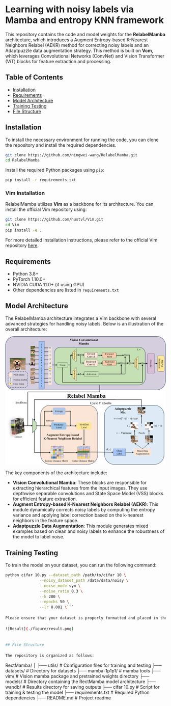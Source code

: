 
# Learning with noisy labels via Mamba and entropy KNN framework

This repository contains the code and model weights for the **RelabelMamba** architecture, which introduces a Augment Entropy-based K-Nearest Neighbors Relabel (AEKR) method for correcting noisy labels and an Adaptpuzzle data augmentation strategy. This method is built on **Vcm**, which leverages Convolutional Networks (ConvNet) and Vision Transformer (ViT) blocks for feature extraction and processing.

## Table of Contents
- [Installation](#installation)
- [Requirements](#requirements)
- [Model Architecture](#model-architecture)
- [Training Testing](#training-testing)
- [File Structure](#file-structure)

## Installation

To install the necessary environment for running the code, you can clone the repository and install the required dependencies.

```bash
git clone https://github.com/ningwei-wang/RelabelMamba.git
cd RelabelMamba
```

Install the required Python packages using `pip`:

```bash
pip install -r requirements.txt
```

### Vim Installation

RelabelMamba utilizes **Vim** as a backbone for its architecture. You can install the official Vim repository using:

```bash
git clone https://github.com/hustvl/Vim.git
cd Vim
pip install -e .
```

For more detailed installation instructions, please refer to the official Vim repository [here](https://github.com/hustvl/Vim).

## Requirements

- Python 3.8+
- PyTorch 1.10.0+
- NVIDIA CUDA 11.0+ (if using GPU)
- Other dependencies are listed in `requirements.txt`

## Model Architecture

The RelabelMamba architecture integrates a Vim backbone with several advanced strategies for handling noisy labels. Below is an illustration of the overall architecture:

![Architecture](./figure/architecture.png)

The key components of the architecture include:
- **Vision Convolutional Mamba**: These blocks are responsible for extracting hierarchical features from the input images. They use depthwise separable convolutions and State Space Model (VSS) blocks for efficient feature extraction.
- **Augment Entropy-based K-Nearest Neighbors Relabel (AEKR)**: This module dynamically corrects noisy labels by computing the entropy variance and applying label correction based on the k-nearest neighbors in the feature space.
- **Adaptpuzzle Data Augmentation**: This module generates mixed examples based on clean and noisy labels to enhance the robustness of the model to label noise.


## Training Testing

To train the model on your dataset, you can run the following command:

```bash
python cifar 10.py --dataset_path /path/to/cifar 10 \
               --noisy_dataset_path /data/data/noisy \
               --noise_mode sym \
               --noise_ratio 0.3 \
               --k 200 \
               --epochs 50 \
               --lr 0.001 \```

Please ensure that your dataset is properly formatted and placed in the `data/` directory. You can modify the training configuration in the provided YAML files.

![Result](./figure/result.png)

 
## File Structure

The repository is organized as follows:

```
RectMamba/
│
├── utils/                  # Configuration files for training and testing
├── datasets/                     # Directory for datasets
├── mamba-1p1p1/        # mamba tools 
├── vim/        # Vision mamba package and pretrained weights directory
├── models/                   # Directory containing the RectMamba model architecture
├── wandb/                  # Results directory for saving outputs
├── cifar 10.py                  # Script for training & testing the model
├── requirements.txt          # Required Python dependencies
├── README.md                 # Project readme
```

```
